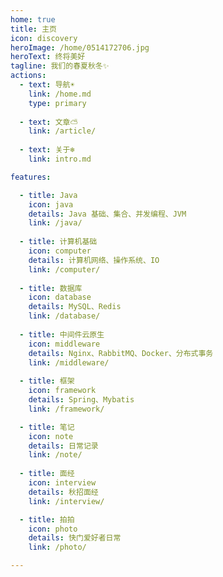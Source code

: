 ```yaml
---
home: true
title: 主页
icon: discovery
heroImage: /home/0514172706.jpg
heroText: 终将美好
tagline: 我们的春夏秋冬✨
actions:
  - text: 导航☀️
    link: /home.md
    type: primary
    
  - text: 文章⛅
    link: /article/
     
  - text: 关于❄️
    link: intro.md

features:

  - title: Java
    icon: java
    details: Java 基础、集合、并发编程、JVM
    link: /java/
    
  - title: 计算机基础
    icon: computer
    details: 计算机网络、操作系统、IO
    link: /computer/
  
  - title: 数据库
    icon: database
    details: MySQL、Redis
    link: /database/
    
  - title: 中间件云原生
    icon: middleware
    details: Nginx、RabbitMQ、Docker、分布式事务
    link: /middleware/ 
    
  - title: 框架
    icon: framework
    details: Spring、Mybatis
    link: /framework/

  - title: 笔记
    icon: note
    details: 日常记录
    link: /note/
    
  - title: 面经
    icon: interview
    details: 秋招面经
    link: /interview/  

  - title: 拍拍
    icon: photo
    details: 快门爱好者日常
    link: /photo/

---
```


